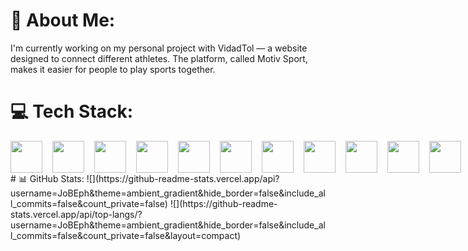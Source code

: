 # 💫 About Me:
I'm currently working on my personal project with VidadTol — a website designed to connect different athletes. The platform, called Motiv Sport, makes it easier for people to play sports together.

# 💻 Tech Stack:
<div style="display: flex; align-items: flex-start; gap: 16px;">
  <img src="https://techstack-generator.vercel.app/react-icon.svg" width="51" height="51" />
  <img src="https://techstack-generator.vercel.app/csharp-icon.svg" width="51" height="51" />
  <img src="https://techstack-generator.vercel.app/docker-icon.svg" width="51" height="51" />
  <img src="https://techstack-generator.vercel.app/github-icon.svg" width="51" height="51" />
  <img src="https://techstack-generator.vercel.app/python-icon.svg" width="51" height="51" />
  <img src="https://techstack-generator.vercel.app/restapi-icon.svg" width="51" height="51" />
  <img src="https://techstack-generator.vercel.app/mysql-icon.svg" width="51" height="51" />
  <img src="https://techstack-generator.vercel.app/html-icon.svg" width="51" height="51" />
  <img src="https://techstack-generator.vercel.app/css-icon.svg" width="51" height="51" />
  <img src="https://techstack-generator.vercel.app/tailwind-icon.svg" width="51" height="51" />
  <img src="https://techstack-generator.vercel.app/nextjs-icon.svg" width="51" height="51" />
  <img src="https://techstack-generator.vercel.app/nodejs-icon.svg" width="51" height="51" />
  <img src="https://techstack-generator.vercel.app/mongodb-icon.svg" width="51" height="51" />
  <img src="https://techstack-generator.vercel.app/firebase-icon.svg" width="51" height="51" />
</div>
# 📊 GitHub Stats:
![](https://github-readme-stats.vercel.app/api?username=JoBEph&theme=ambient_gradient&hide_border=false&include_all_commits=false&count_private=false)
![](https://github-readme-stats.vercel.app/api/top-langs/?username=JoBEph&theme=ambient_gradient&hide_border=false&include_all_commits=false&count_private=false&layout=compact)
